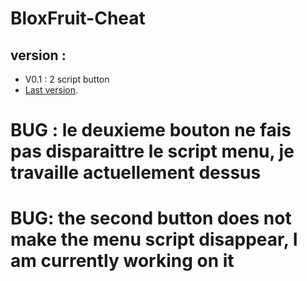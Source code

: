 # BloxFruit-Cheat
## version : 
- V0.1 : 2 script button
- [Last version](https://github.com/ninjagoku4560/BloxFruit-Cheat/blob/V1/script.lua).
# BUG : le deuxieme bouton ne fais pas disparaittre le script menu, je travaille actuellement dessus
# BUG: the second button does not make the menu script disappear, I am currently working on it
